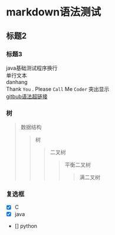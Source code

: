 # markdown语法测试
## 标题2
### 标题3
java基础测试程序换行<br>
        单行文本<br>
        danhang<br>
Thank `You` . Please `Call` Me `Coder`  突出显示<br>
[gitbub语法超链接](https://blog.csdn.net/guodongxiaren/article/details/23690801 "悬停")<br>

### 树
>数据结构  
>>树  
>>>二叉树  
>>>>平衡二叉树  
>>>>>满二叉树

### 复选框
* [x] C
* [x] java
* [] python
